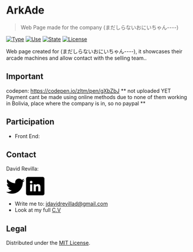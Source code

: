# ArkAde
> Web Page made for the company (まだしらないおにいちゃん----)

[![Type](https://img.shields.io/badge/Type-Wep%20Page-945C1D.svg)]()
[![Use](https://img.shields.io/badge/Genre-Sensation-DDA76A.svg)](https://packagist.org/packages/phpunit/phpunit)
[![State](https://img.shields.io/badge/State-Beta-2C834F.svg)](https://packagist.org/packages/phpunit/phpunit)
[![License](https://img.shields.io/badge/License-Apache%202--0-343E7D.svg)](https://packagist.org/packages/phpunit/phpunit)


Web page created for (まだしらないおにいちゃん----), it showcases their arcade machines and allow contact with the selling team..

## Important
codepen: https://codepen.io/zltm/pen/gXbZbJ
** not uploaded YET Payment cant be made using online methods due to none of them working in Bolivia, place where the company is in, so no paypal **

## Participation

* Front End:


## Contact

David Revilla:

<a href="https://twitter.com/ZLTM_david" target="_blank">
  <img width="50" height="50" border="0" align="center"  src="twitter-logo.jpg"></a>
<a href="https://www.linkedin.com/in/zolutr/" target="_blank">
  <img width="50" height="50" border="0" align="center"  src="linkedin-logo.png"></a>

* Write me to: jdavidrevillad@gmail.com
* Look at my full [C.V](https://drive.google.com/drive/folders/0B9XODKe51qg8aFFXRE9aNE15QWc?usp=sharing)


## Legal

Distributed under the [MIT License](https://choosealicense.com/licenses/mit/). 